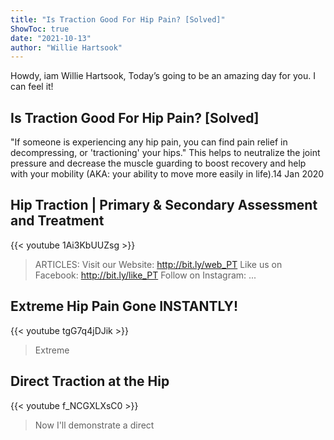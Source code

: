 ```yaml
---
title: "Is Traction Good For Hip Pain? [Solved]"
ShowToc: true 
date: "2021-10-13"
author: "Willie Hartsook" 
---
```


Howdy, iam Willie Hartsook, Today’s going to be an amazing day for you. I can feel it!
## Is Traction Good For Hip Pain? [Solved]
"If someone is experiencing any hip pain, you can find pain relief in decompressing, or 'tractioning' your hips." This helps to neutralize the joint pressure and decrease the muscle guarding to boost recovery and help with your mobility (AKA: your ability to move more easily in life).14 Jan 2020

## Hip Traction | Primary & Secondary Assessment and Treatment
{{< youtube 1Ai3KbUUZsg >}}
>ARTICLES: Visit our Website: http://bit.ly/web_PT Like us on Facebook: http://bit.ly/like_PT Follow on Instagram: ...

## Extreme Hip Pain Gone INSTANTLY!
{{< youtube tgG7q4jDJik >}}
>Extreme 

## Direct Traction at the Hip
{{< youtube f_NCGXLXsC0 >}}
>Now I'll demonstrate a direct 

